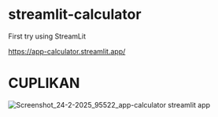 # streamlit-calculator
First try using StreamLit

https://app-calculator.streamlit.app/

# CUPLIKAN
![Screenshot_24-2-2025_95522_app-calculator streamlit app](https://github.com/user-attachments/assets/0478af81-15d2-42c2-9817-9e821ad3f91d)
